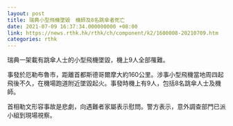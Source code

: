 ```yaml
---
layout: post
title: 瑞典小型飛機墜毀　機師及8名跳傘者死亡
date: 2021-07-09 16:37:34.000000000 +08:00
link: https://news.rthk.hk/rthk/ch/component/k2/1600008-20210709.htm
categories: rthk
---
```


瑞典一架載有跳傘人士的小型飛機墜毀，機上9人全部罹難。

事發於厄勒布魯市，距離首都斯德哥爾摩大約160公里。涉事小型飛機當地周四起飛後不久，在機場跑道附近墜毀起火。事發時機上有9人，包括8名跳傘人士及機師。

首相勒文形容事故是悲劇，向遇難者家屬表示慰問。警方表示，意外調查部門已派小組到現場視察。
